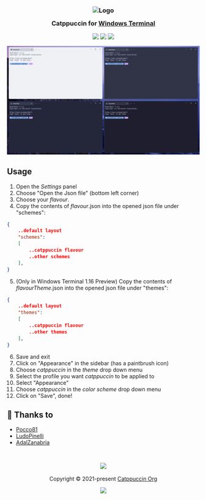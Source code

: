 <h3 align="center">
	<img src="https://raw.githubusercontent.com/catppuccin/catppuccin/main/assets/logos/exports/1544x1544_circle.png" width="100" alt="Logo"/><br/>
	<img src="https://raw.githubusercontent.com/catppuccin/catppuccin/main/assets/misc/transparent.png" height="30" width="0px"/>
	Catppuccin for <a href="https://github.com/Microsoft/Terminal">Windows Terminal</a>
	<img src="https://raw.githubusercontent.com/catppuccin/catppuccin/main/assets/misc/transparent.png" height="30" width="0px"/>
</h3>

<p align="center">
    <a href="https://github.com/catppuccin/windows-terminal/stargazers"><img src="https://img.shields.io/github/stars/catppuccin/windows-terminal?colorA=363a4f&colorB=b7bdf8&style=for-the-badge"></a>
    <a href="https://github.com/catppuccin/windows-terminal/issues"><img src="https://img.shields.io/github/issues/catppuccin/windows-terminal?colorA=363a4f&colorB=f5a97f&style=for-the-badge"></a>
    <a href="https://github.com/catppuccin/windows-terminal/contributors"><img src="https://img.shields.io/github/contributors/catppuccin/windows-terminal?colorA=363a4f&colorB=a6da95&style=for-the-badge"></a>
</p>

<p align="center">
  <img src="assets/splash.png"/>
</p>

## Usage

1. Open the _Settings_ panel
2. Choose "Open the Json file" (bottom left corner)
3. Choose your _flavour_.
4. Copy the contents of _flavour_.json into the opened json file under "schemes":

```json
{
    ..default layout
    "schemes":
    [
        ..catppuccin flavour
        ..other schemes
    ],
}
```

5. (Only in Windows Terminal 1.16 Preview) Copy the contents of _flavourTheme_.json into the opened json file under "themes":

```json
{
    ..default layout
    "themes":
    [
        ..catppuccin flavour
        ..other themes
    ],
}
```

6. Save and exit
7. Click on "Appearance" in the sidebar (has a paintbrush icon)
8. Choose _catppuccin_ in the _theme_ drop down menu
9. Select the profile you want _catppuccin_ to be applied to
10. Select "Appearance"
11. Choose _catppuccin_ in the _color scheme_ drop down menu
12. Click on "Save", done!

## 💝 Thanks to

- [Pocco81](https://github.com/Pocco81)
- [LudoPinelli](https://github.com/LudoPinelli)
- [AdalZanabria](https://github.com/AdalZanabria)

&nbsp;

<p align="center"><img src="https://raw.githubusercontent.com/catppuccin/catppuccin/main/assets/footers/gray0_ctp_on_line.svg?sanitize=true" /></p>
<p align="center">Copyright &copy; 2021-present <a href="https://github.com/catppuccin" target="_blank">Catppuccin Org</a>
<p align="center"><a href="https://github.com/catppuccin/catppuccin/blob/main/LICENSE"><img src="https://img.shields.io/static/v1.svg?style=for-the-badge&label=License&message=MIT&logoColor=d9e0ee&colorA=363a4f&colorB=b7bdf8"/></a></p>
